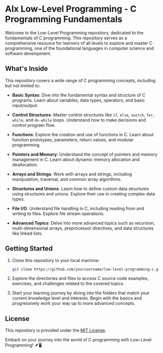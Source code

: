 # Alx Low-Level Programming - C Programming Fundamentals

Welcome to the Low-Level Programming repository, dedicated to the fundamentals of C programming. This repository serves as a comprehensive resource for learners of all levels to explore and master C programming, one of the foundational languages in computer science and software development.

## What's Inside

This repository covers a wide range of C programming concepts, including but not limited to:

- **Basic Syntax**: Dive into the fundamental syntax and structure of C programs. Learn about variables, data types, operators, and basic input/output.

- **Control Structures**: Master control structures like `if`, `else`, `switch`, `for`, `while`, and `do-while` loops. Understand how to make decisions and control program flow.

- **Functions**: Explore the creation and use of functions in C. Learn about function prototypes, parameters, return values, and modular programming.

- **Pointers and Memory**: Understand the concept of pointers and memory management in C. Learn about dynamic memory allocation and deallocation.

- **Arrays and Strings**: Work with arrays and strings, including manipulation, traversal, and common array algorithms.

- **Structures and Unions**: Learn how to define custom data structures using structures and unions. Explore their use in creating complex data types.

- **File I/O**: Understand file handling in C, including reading from and writing to files. Explore file stream operations.

- **Advanced Topics**: Delve into more advanced topics such as recursion, multi-dimensional arrays, preprocessor directives, and data structures like linked lists.

## Getting Started

1. Clone this repository to your local machine:

   ```bash
   git clone https://github.com/yourusername/low-level-programming-c.git
   ```

2. Explore the directories and files to access C source code examples, exercises, and challenges related to the covered topics.

3. Start your learning journey by diving into the folders that match your current knowledge level and interests. Begin with the basics and progressively work your way up to more advanced concepts.

## License

This repository is provided under the [MIT License](LICENSE).

Embark on your journey into the world of C programming with Low-Level Programming! 🪶🖥️
